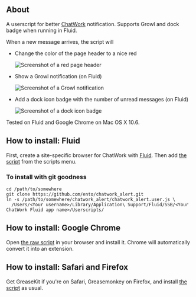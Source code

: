 ## About ##

A userscript for better [ChatWork](http://www.chat-work.com/) notification.
Supports Growl and dock badge when running in Fluid.

When a new message arrives, the script will

 * Change the color of the page header to a nice red

   ![Screenshot of a red page header][1]

 * Show a Growl notification (on Fluid)

   ![Screenshot of a Growl notification][2]

 * Add a dock icon badge with the number of unread messages (on Fluid)

   ![Screenshot of a dock icon badge][3]

[1]: https://img.skitch.com/20110420-guggcy81fe54jfgnnaik8che8m.png
[2]: https://img.skitch.com/20110420-8nida44kjaynqxm988fu358cjx.png
[3]: https://img.skitch.com/20110420-ewruckm161cakrhdin3781484r.png


Tested on Fluid and Google Chrome on Mac OS X 10.6.


## How to install: Fluid ##

First, create a site-specific browser for ChatWork with [Fluid](http://www.fluidapp.com/). Then add [the script](https://github.com/ento/chatwork_alert/blob/master/chatwork_alert.user.js) from the scripts menu.


### To install with git goodness ###

    cd /path/to/somewhere
    git clone https://github.com/ento/chatwork_alert.git
    ln -s /path/to/somewhere/chatwork_alert/chatwork_alert.user.js \
      /Users/<Your username>/Library/Application\ Support/Fluid/SSB/<Your ChatWork Fluid app name>/Userscripts/


## How to install: Google Chrome ##

Open [the raw script](https://github.com/ento/chatwork_alert/blob/master/chatwork_alert.user.js) in your browser and install it. Chrome will automatically convert it into an extension.


## How to install: Safari and Firefox ##

Get GreaseKit if you're on Safari, Greasemonkey on Firefox, and install [the script](https://github.com/ento/chatwork_alert/blob/master/chatwork_alert.user.js) as usual.
